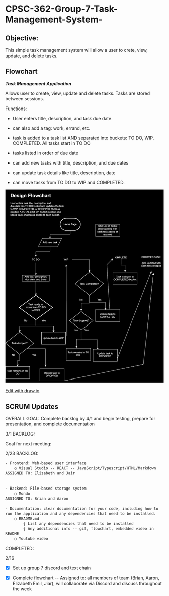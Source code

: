 # CPSC-362-Group-7-Task-Management-System-

## Objective:
  This simple task management system will allow a user to crete, view, update, and delete tasks.

## Flowchart
***Task Management Application***

Allows user to create, view, update and delete tasks. Tasks are stored between sessions.  

Functions:

- User enters title, description, and task due date. 

- can also add a tag: work, errand, etc.
- task is added to a task list AND separated into buckets: TO DO, WIP, COMPLETED. All tasks start in TO DO

- tasks listed in order of due date

- can add new tasks with title, description, and due dates

- can update task details like title, description, date

- can move tasks from TO DO to WIP and COMPLETED. 


![Flowchart](https://github.com/eliO160/CPSC-362-Group-7-Task-Management-System-/blob/main/Updated%20Flowchart.drawio.svg)

<a href= "https://app.diagrams.net/#HeliO160%2FCPSC-362-Group-7-Task-Management-System-%2Fmain%2FUntitled%20Diagram.drawio#%7B%22pageId%22%3A%22C5RBs43oDa-KdzZeNtuy%22%7D" target="_blank">Edit with draw.io</a>



## SCRUM Updates
OVERALL GOAL: Complete backlog by 4/1 and begin testing, prepare for presentation, and complete documentation 


3/1
BACKLOG:

Goal for next meeting:

2/23
BACKLOG:
  
	- Frontend: Web-based user interface 
		○ Visual Studio -- REACT -- JavaScript/Typescript/HTML/Markdown
    ASSIGNED TO: Elizabeth and Jair
		
		
	- Backend: File-based storage system
		○ Mondo
    ASSIGNED TO: Brian and Aaron
		
	- Documentation: clear documentation for your code, including how to run the application and any dependencies that need to be installed. 
		○ README.md
			§ List any dependencies that need to be installed
			§ Any additional info -- gif, flowchart, embedded video in README
		○ Youtube video
		


COMPLETED:

2/16
- [x] Set up group 7 discord and text chain

- [x] Complete flowchart -- Assigned to: all members of team (Brian, Aaron, Elizabeth Emil, Jiar), will collaborate via Discord and discuss throughout the week
      


